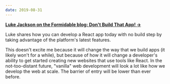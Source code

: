 ```yaml
---
date: 2019-08-31
---
```


**[Luke Jackson on the Formidable blog: Don't Build That App! →](https://formidable.com/blog/2019/no-build-step)**

Luke shares how you can develop a React app today with no build step by taking advantage of the platform's latest features. 

This doesn't excite me because it will change the way that we build apps (it likely won't for a while), but because of how it will change a developer's ability to get started creating new websites that use tools like React. In the not-too-distant future, "vanilla" web development will look a lot like how we develop the web at scale. The barrier of entry will be lower than ever before.
